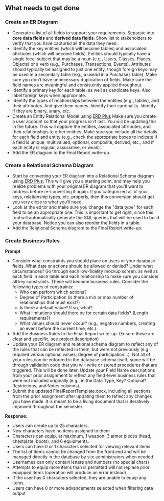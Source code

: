 ## What needs to get done

### Create an ER Diagram

- Generate a list of all fields to support your requirements. Separate into **core data fields** and **derived data fields**. Show list to stakeholders to verify that you have captured all the data they need.
- Identify the key entities (which will become tables) and associated attributes (which will become fields). Entities should typically have a single focal subject that may be a noun (e.g., Users, Classes, Places, Objects) or a verb (e.g., Purchases, Transactions, Events). Attributes should typically be assigned to just one entity, though foreign keys may be used in a secondary table (e.g., a userid in a Purchases table). Make sure you don’t have unnecessary duplication of fields. Make sure the field names are meaningful and consistently applied throughout.
- Identify a primary key for each table, as well as candidate keys. Also label foreign keys when appropriate.
- Identify the types of relationships between the entities (e.g., tables), and their attributes. And give them names. Identify their cardinality. Identify if they are binary, unary, etc.
- Create an Entity Relational Model using [ERD Plus](https://erdplus.com/) Make sure you create a user account so that your progress isn’t lost. You will be updating this in the future. This will capture the entities, associated attributes, and their relationships to other entities. Make sure you include all the details for each field and entity (e.g., check the appropriate boxes to indicate if a field is unique, multivalued, optional, composite, derived, etc.; and if each entity is regular, associative, or weak).
- Add the ER diagram to the Final Report write-up.

### Create a Relational Schema Diagram

- Start by converting your ER diagram into a Relational Schema diagram using [ERD Plus](https://erdplus.com/). This will give you a starting point, and may help you realize problems with your original ER diagram that you'll want to address before re-converting it again. If you categorized all of your keys, relationship types, etc. properly, then this conversion should get you very close to what you'll need.
- Look at the editor and make sure you change the "data type" for each field to be an appropriate one. This is important to get right, since this tool will automatically generate the SQL queries that will be used to build your database. Notice you can also reorder the fields in a table.
- Add the Relational Schema diagram to the Final Report write-up.

### Create Business Rules

**Prompt**

- Consider what constraints you should place on users or your database fields. What data or actions should be allowed or denied? Under what circumstances? Go through each low-fidelity mockup screen, as well as each field in each table and each relationship to make sure you consider all key constraints. These will become business rules. Consider the following types of constraints:
  - Who can perform which actions?
  - Degree of Participation (is there a min or max number of relationships that must exist?)
  - Is there a default value? If so, what?
  - What limitations should there be for certain data fields? (Length requirements?)
  - What values should never occur? (e.g., negative numbers, creating an event before the current time, etc.)
- Add the Business Rules to the Final Report write-up. (Ensure these are clear and specific, see project description)
- Update your ER diagram and relational schema diagram to reflect any of the rules that can be reflected in them, but were not previously (e.g., required versus optional values; degree of participation…). Not all of your rules can be enforced in the database schema itself; some will be through validation code that you will write or stored procedures that are triggered. This will be done later. Update your Field Name descriptions from your prior assignment to reflect any field-level business rules that were not included originally (e.g., in the Data Type, Key? Optional? Restrictions, and Notes columns).
- Submit the updated FinalReportTemplate.docx, including all sections from the prior assignment after updating them to reflect any changes you have made. It is meant to be a living document that is iteratively improved throughout the semester.

**Response:**

- Users can create up to 25 characters.
- New characters have no items assigned to them
- Characters can equip, at maximum, 1 weapon, 3 armor pieces (head, chestplate, boots), and 6 equipments.
- Users can have 0 or 1 characters selected for viewing relevant items
- The list of items cannot be changed from the front end and will be managed directly in the database by site administrators when needed.
- Usernames can only contain letters and numbers (no special chars)
- Attempts to equip more items than is permitted will not replace prior equipped items (operation will produce an error instead)
- If the user has 0 characters selected, they are unable to equip any items.
- Users can have 0 or more advancements selected when filtering data output
